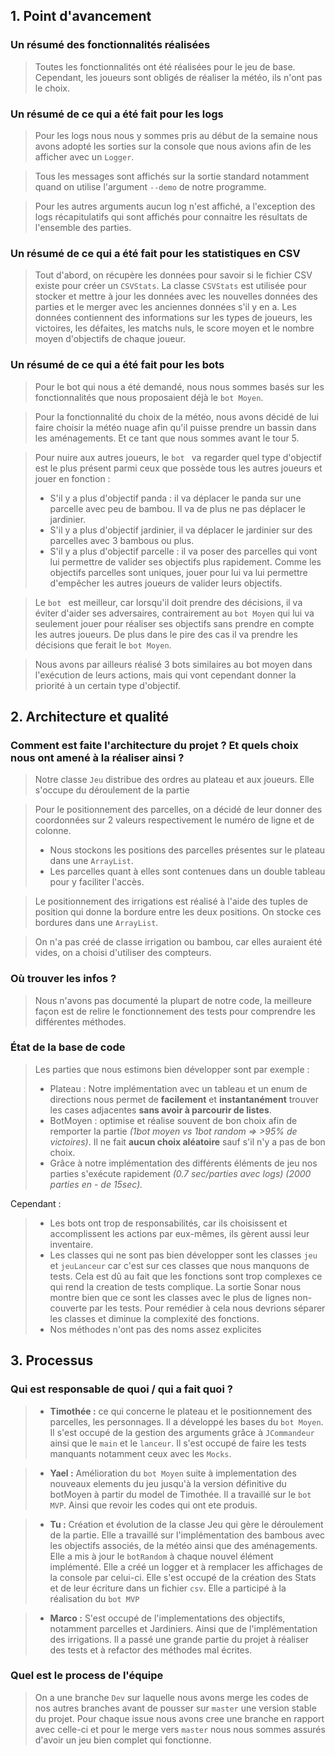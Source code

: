 ## 1. Point d'avancement
### Un résumé des **fonctionnalités** réalisées
> Toutes les fonctionnalités ont été réalisées pour le jeu de base. Cependant, les joueurs sont obligés de réaliser la météo, ils n'ont pas le choix.

### Un résumé de ce qui a été fait pour les logs
> Pour les logs nous nous y sommes pris au début de la semaine nous avons adopté les sorties sur la console que nous avions afin de les afficher avec un `Logger`. 

> Tous les messages sont affichés sur la sortie standard notamment quand on utilise l'argument `--demo` de notre programme.

> Pour les autres arguments aucun log n'est affiché, a l'exception des logs récapitulatifs qui sont affichés pour connaitre les résultats de l'ensemble des parties.

### Un résumé de ce qui a été fait pour les statistiques en **CSV**
> Tout d'abord, on récupère les données pour savoir si le fichier CSV existe pour créer un `CSVStats`. La classe `CSVStats` est utilisée pour stocker et mettre à jour les données avec les nouvelles données des parties et le merger avec les anciennes données s'il y en a. Les données contiennent des informations sur les types de joueurs, les victoires, les défaites, les matchs nuls, le score moyen et le nombre moyen d'objectifs de chaque joueur.

### Un résumé de ce qui a été fait pour les bots

> Pour le bot qui nous a été demandé, nous nous sommes basés sur les fonctionnalités que nous proposaient déjà le `bot Moyen`.

> Pour la fonctionnalité du choix de la météo, nous avons décidé de lui faire choisir la météo nuage afin qu'il puisse prendre un bassin dans les aménagements. Et ce tant que nous sommes avant le tour 5.

> Pour nuire aux autres joueurs, le `bot ` va regarder quel type d'objectif est le plus présent parmi ceux que possède tous les autres joueurs et jouer en fonction :
> - S'il y a plus d'objectif panda : il va déplacer le panda sur une parcelle avec peu de bambou. Il va de plus ne pas déplacer le jardinier.
> - S'il y a plus d'objectif jardinier, il va déplacer le jardinier sur des parcelles avec 3 bambous ou plus.
> - S'il y a plus d'objectif parcelle : il va poser des parcelles qui vont lui permettre de valider ses objectifs plus rapidement. Comme les objectifs parcelles sont uniques, jouer pour lui va lui permettre d'empêcher les autres joueurs de valider leurs objectifs.

> Le `bot ` est meilleur, car lorsqu'il doit prendre des décisions, il va éviter d'aider ses adversaires, contrairement au `bot Moyen` qui lui va seulement jouer pour réaliser ses objectifs sans prendre en compte les autres joueurs. De plus dans le pire des cas il va prendre les décisions que ferait le `bot Moyen`.

> Nous avons par ailleurs réalisé 3 bots similaires au bot moyen dans l'exécution de leurs actions, mais qui vont cependant donner la priorité à un certain type d'objectif.

## 2. Architecture et qualité
### Comment est faite l'architecture du projet ? Et quels choix nous ont amené à la réaliser ainsi ?
> Notre classe `Jeu` distribue des ordres au plateau et aux joueurs. Elle s'occupe du déroulement de la partie

> Pour le positionnement des parcelles, on a décidé de leur donner des coordonnées sur 2 valeurs respectivement le numéro de ligne et de colonne. 
> - Nous stockons les positions des parcelles présentes sur le plateau dans une `ArrayList`.
> - Les parcelles quant à elles sont contenues dans un double tableau pour y faciliter l'accès.

> Le positionnement des irrigations est réalisé à l'aide des tuples de position qui donne la bordure entre les deux positions. On stocke ces bordures dans une `ArrayList`.

> On n'a pas créé de classe irrigation ou bambou, car elles auraient été vides, on a choisi d'utiliser des compteurs.

### Où trouver les infos ?
> Nous n'avons pas documenté la plupart de notre code, la meilleure façon est de relire le fonctionnement des tests pour comprendre les différentes méthodes.

### État de la base de code 
> Les parties que nous estimons bien développer sont par exemple :
> - Plateau : Notre implémentation avec un tableau et un enum de directions nous permet de **facilement** et **instantanément** trouver les cases adjacentes **sans avoir à parcourir de listes**.
> - BotMoyen : optimise et réalise souvent de bon choix afin de remporter la partie *(1bot moyen vs 1bot random => >95% de victoires)*.
Il ne fait **aucun choix aléatoire** sauf s'il n'y a pas de bon choix.
> - Grâce à notre implémentation des différents éléments de jeu nos parties s'exécute rapidement *(0.7 sec/parties avec logs) (2000 parties en - de 15sec).*

Cependant :
> - Les bots ont trop de responsabilités, car ils choisissent et accomplissent les actions par eux-mêmes, ils gèrent aussi leur inventaire.
> - Les classes qui ne sont pas bien développer sont les classes `jeu` et `jeuLanceur` car c'est sur ces classes que nous manquons de tests. Cela est dû au fait que les fonctions sont trop complexes ce qui rend la creation de tests complique. La sortie Sonar nous montre bien que ce sont les classes avec le plus de lignes non-couverte par les tests. Pour remédier à cela nous devrions séparer les classes et diminue la complexité des fonctions.
> - Nos méthodes n'ont pas des noms assez explicites


## 3. Processus
###  Qui est responsable de quoi / qui a fait quoi ?

> - **Timothée :** ce qui concerne le plateau et le positionnement des parcelles, les personnages. Il a développé les bases du `bot Moyen`. Il s'est occupé de la gestion des arguments grâce à `JCommandeur` ainsi que le `main` et le `lanceur`. Il s'est occupé de faire les tests manquants notamment ceux avec les `Mocks`.

 >- **Yael :** Amélioration du `bot Moyen` suite à implementation des nouveaux elements du jeu jusqu'à la version définitive du botMoyen à partir du model de Timothée. Il a travaillé sur le `bot MVP`. Ainsi que revoir les codes qui ont ete produis.

>- **Tu :** Création et évolution de la classe Jeu qui gère le déroulement de la partie. Elle a travaillé sur l'implémentation des bambous avec les objectifs associés, de la météo ainsi que des aménagements. Elle a mis à jour le `botRandom` à chaque nouvel élément implémenté. Elle a créé un logger et à remplacer les affichages de la console par celui-ci. Elle s'est occupé de la création des Stats et de leur écriture dans un fichier `csv`. Elle a participé à la réalisation du `bot MVP`

>- **Marco :** S'est occupé de l'implementations des objectifs, notamment parcelles et Jardiniers. Ainsi que de l'implémentation des irrigations. Il a passé une grande partie du projet à réaliser des tests et à refactor des méthodes mal écrites.

### Quel est le process de l'équipe

> On a une branche `Dev` sur laquelle nous avons merge les codes de nos autres branches avant de pousser sur `master` une version stable du projet. Pour chaque issue nous avons cree une branche en rapport avec celle-ci et pour le merge vers `master` nous nous sommes assurés d'avoir un jeu bien complet qui fonctionne.